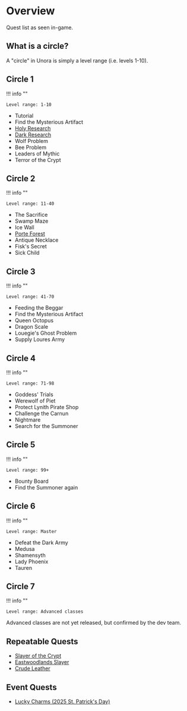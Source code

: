# Overview

Quest list as seen in-game.

## What is a circle?

A "circle" in Unora is simply  a level range (i.e. levels 1-10).

## Circle 1

!!! info ""

    Level range: 1-10

- Tutorial
- Find the Mysterious Artifact
- [Holy Research](./circles/circle_1/holy_research.md)
- [Dark Research](./circles/circle_1/dark_research.md)
- Wolf Problem
- Bee Problem
- Leaders of Mythic
- Terror of the Crypt

## Circle 2

!!! info ""

    Level range: 11-40

- The Sacrifice
- Swamp Maze
- Ice Wall
- [Porte Forest](./circles/circle_2/porte_forest.md)
- Antique Necklace
- Fisk's Secret
- Sick Child

## Circle 3

!!! info ""

    Level range: 41-70

- Feeding the Beggar
- Find the Mysterious Artifact
- Queen Octopus
- Dragon Scale
- Louegie's Ghost Problem
- Supply Loures Army

## Circle 4

!!! info ""

    Level range: 71-98

- Goddess' Trials
- Werewolf of Piet
- Protect Lynith Pirate Shop
- Challenge the Carnun
- Nightmare
- Search for the Summoner

## Circle 5

!!! info ""

    Level range: 99+

- Bounty Board
- Find the Summoner again

## Circle 6

!!! info ""

    Level range: Master

- Defeat the Dark Army
- Medusa
- Shamensyth
- Lady Phoenix
- Tauren

## Circle 7

!!! info ""

    Level range: Advanced classes

Advanced classes are not yet released, but confirmed by the dev team.

## Repeatable Quests

- [Slayer of the Crypt](./circles/side/slayer_of_the_crypt.md)
- [Eastwoodlands Slayer](./circles/side/eastwoodlands_slayer.md)
- [Crude Leather](./circles/side/crude_leather.md)

## Event Quests

- [Lucky Charms (2025 St. Patrick's Day)](./circles/side/lucky_charms_2025.md)
